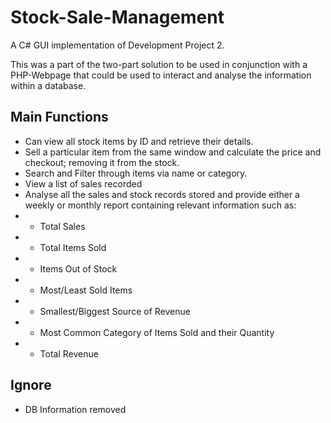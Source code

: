 # Stock-Sale-Management
A C# GUI implementation of Development Project 2.

This was a part of the two-part solution to be used
in conjunction with a PHP-Webpage that could be used
to interact and analyse the information within a database.

## Main Functions
- Can view all stock items by ID and retrieve their details.
- Sell a particular item from the same window and calculate the price and checkout; removing it from the stock.
- Search and Filter through items via name or category.
- View a list of sales recorded 
- Analyse all the sales and stock records stored and provide either a weekly or monthly report containing relevant information such as:
- - Total Sales
- - Total Items Sold
- - Items Out of Stock
- - Most/Least Sold Items
- - Smallest/Biggest Source of Revenue
- - Most Common Category of Items Sold and their Quantity
- - Total Revenue

## Ignore
- DB Information removed
